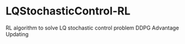 # LQStochasticControl-RL
RL algorithm to solve LQ stochastic control problem
DDPG
Advantage Updating
